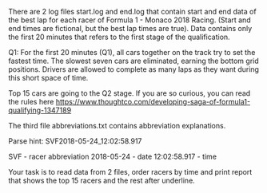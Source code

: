 There are 2 log files start.log and end.log that contain start and end data of the best lap for each racer of Formula 1 - Monaco 2018 Racing. (Start and end times are fictional, but the best lap times are true). Data contains only the first 20 minutes that refers to the first stage of the qualification.

Q1: For the first 20 minutes (Q1), all cars together on the track try to set the fastest time. The slowest seven cars are eliminated, earning the bottom grid positions. Drivers are allowed to complete as many laps as they want during this short space of time.

Top 15 cars are going to the Q2 stage. If you are so curious, you can read the rules here https://www.thoughtco.com/developing-saga-of-formula1-qualifying-1347189

The third file abbreviations.txt contains abbreviation explanations.

Parse hint:
SVF2018-05-24_12:02:58.917

SVF - racer abbreviation 
2018-05-24 - date
12:02:58.917 - time

Your task is to read data from 2 files, order racers by time and print report that shows the top 15 racers and the rest after underline.

